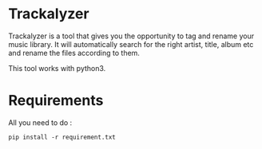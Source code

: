 # Trackalyzer

Trackalyzer is a tool that gives you the opportunity to tag and rename your music library. It will automatically search for the right artist, title, album etc and rename the files according to them.

This tool works with python3.

# Requirements

All you need to do :

`pip install -r requirement.txt`
